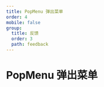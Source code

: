 ```yaml
---
title: PopMenu 弹出菜单
order: 4
mobile: false
group:
  title: 反馈
  order: 3
  path: feedback
---
```


# PopMenu 弹出菜单

<code src="../demo/PopMenu.tsx"></code>
<API src="../src/PopMenu.tsx"></API>
